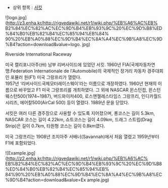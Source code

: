   * 상위 항목 : [서킷](%EC%84%9C%ED%82%B7.md)  

![logo.jpg](http://z3.enha.kr/http://rigvedawiki.net/r1/wiki.php/%EB%A6%AC%EB%
B2%84%EC%82%AC%EC%9D%B4%EB%93%9C%20%EC%9D%B8%ED%84%B0%EB%82%B4%EC%85%94%EB%84%
90%20%EB%A0%88%EC%9D%B4%EC%8A%A4%EC%9B%A8%EC%9D%B4?action=download&value=logo.
jpg)

Riverside International Raceway

미국 캘리포니아주(州) 남부 리버사이드에 있었던 서킷. 1960년 FIA(국제자동차연맹:Federation Internationale de
l'Automobile)의 국제적인 장거리 자동차 경주대회인 포뮬러 원(F1) 미국 그랑프리가 열렸다.  
1957년 ‘리버사이드국제모터레이스웨이’라는 이름으로 개장하였다. 1960년 현재의 이름으로 바꾸었고 F1 미국 그랑프리를 개최하였다. 그
외에 NASCAR 윈스턴컵, 윈스턴웨스턴500(1974~1987), 버드와이저400, 로스앤젤레스타임스 그랑프리, 인디카월드시리즈,
에어칼500(AirCal 500) 등이 열렸다. 1989년 문을 닫았다.

서킷은 여러 다른 경주장으로 사용할 수 있도록 지어졌으며, 롱코스는 길이 5.3km, NASCAR 코스는 길이 4.22km, 쇼트코스는 길이
4.09km, 드래그 스트립(Drag Strip)은 길이 0.7km, 타원형 코스는 길이 0.8km였다.

미국 그랑프리는 1908년 조지아주 서배너(Savannah)에서 처음 열렸고 1959년부터 F1에 포함되었다.

![Example.jpg](http://z2.enha.kr/http://rigvedawiki.net/r1/wiki.php/%EB%A6%AC%
EB%B2%84%EC%82%AC%EC%9D%B4%EB%93%9C%20%EC%9D%B8%ED%84%B0%EB%82%B4%EC%85%94%EB%
84%90%20%EB%A0%88%EC%9D%B4%EC%8A%A4%EC%9B%A8%EC%9D%B4?action=download&value=Ex
ample.jpg)

